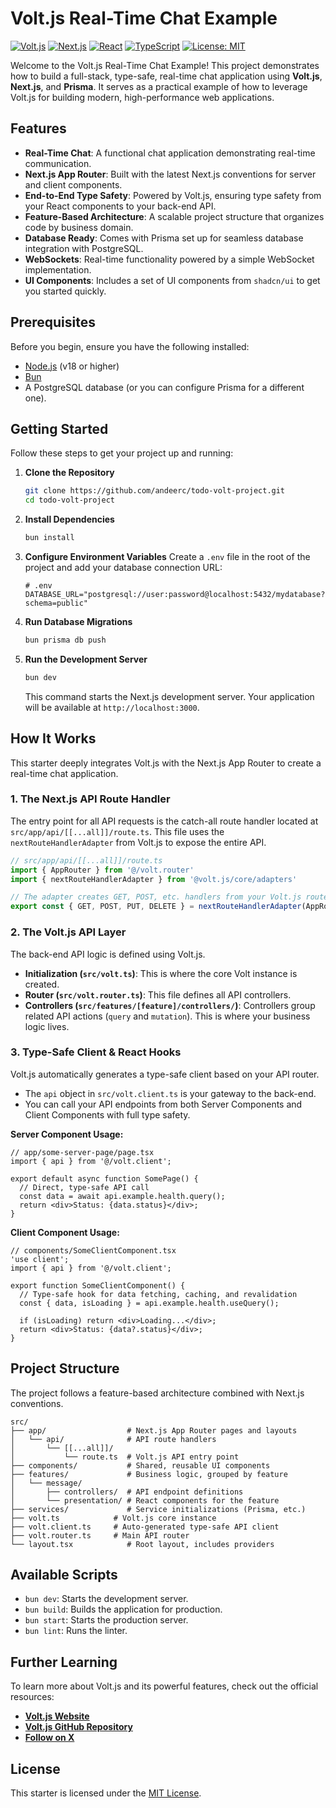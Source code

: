 # Volt.js Real-Time Chat Example

[![Volt.js](https://img.shields.io/badge/Volt.js-v1-blue.svg)](https://voltjs.com/)
[![Next.js](https://img.shields.io/badge/Next.js-14-blue.svg)](https://nextjs.org/)
[![React](https://img.shields.io/badge/React-18-blue.svg)](https://reactjs.org/)
[![TypeScript](https://img.shields.io/badge/TypeScript-5.0%2B-blue.svg)](https://www.typescriptlang.org/)
[![License: MIT](https://img.shields.io/badge/License-MIT-yellow.svg)](https://opensource.org/licenses/MIT)

Welcome to the Volt.js Real-Time Chat Example! This project demonstrates how to build a full-stack, type-safe, real-time chat application using **Volt.js**, **Next.js**, and **Prisma**. It serves as a practical example of how to leverage Volt.js for building modern, high-performance web applications.

## Features

-   **Real-Time Chat**: A functional chat application demonstrating real-time communication.
-   **Next.js App Router**: Built with the latest Next.js conventions for server and client components.
-   **End-to-End Type Safety**: Powered by Volt.js, ensuring type safety from your React components to your back-end API.
-   **Feature-Based Architecture**: A scalable project structure that organizes code by business domain.
-   **Database Ready**: Comes with Prisma set up for seamless database integration with PostgreSQL.
-   **WebSockets**: Real-time functionality powered by a simple WebSocket implementation.
-   **UI Components**: Includes a set of UI components from `shadcn/ui` to get you started quickly.

## Prerequisites

Before you begin, ensure you have the following installed:

-   [Node.js](https://nodejs.org/en) (v18 or higher)
-   [Bun](https://bun.sh/)
-   A PostgreSQL database (or you can configure Prisma for a different one).

## Getting Started

Follow these steps to get your project up and running:

1.  **Clone the Repository**
    ```bash
    git clone https://github.com/andeerc/todo-volt-project.git
    cd todo-volt-project
    ```

2.  **Install Dependencies**
    ```bash
    bun install
    ```

3.  **Configure Environment Variables**
    Create a `.env` file in the root of the project and add your database connection URL:

    ```env
    # .env
    DATABASE_URL="postgresql://user:password@localhost:5432/mydatabase?schema=public"
    ```

4.  **Run Database Migrations**
    ```bash
    bun prisma db push
    ```

5.  **Run the Development Server**
    ```bash
    bun dev
    ```
    This command starts the Next.js development server. Your application will be available at `http://localhost:3000`.

## How It Works

This starter deeply integrates Volt.js with the Next.js App Router to create a real-time chat application.

### 1. The Next.js API Route Handler

The entry point for all API requests is the catch-all route handler located at `src/app/api/[[...all]]/route.ts`. This file uses the `nextRouteHandlerAdapter` from Volt.js to expose the entire API.

```typescript
// src/app/api/[[...all]]/route.ts
import { AppRouter } from '@/volt.router'
import { nextRouteHandlerAdapter } from '@volt.js/core/adapters'

// The adapter creates GET, POST, etc. handlers from your Volt.js router.
export const { GET, POST, PUT, DELETE } = nextRouteHandlerAdapter(AppRouter)
```

### 2. The Volt.js API Layer

The back-end API logic is defined using Volt.js.

-   **Initialization (`src/volt.ts`)**: This is where the core Volt instance is created.
-   **Router (`src/volt.router.ts`)**: This file defines all API controllers.
-   **Controllers (`src/features/[feature]/controllers/`)**: Controllers group related API actions (`query` and `mutation`). This is where your business logic lives.

### 3. Type-Safe Client & React Hooks

Volt.js automatically generates a type-safe client based on your API router.

-   The `api` object in `src/volt.client.ts` is your gateway to the back-end.
-   You can call your API endpoints from both Server Components and Client Components with full type safety.

**Server Component Usage:**

```tsx
// app/some-server-page/page.tsx
import { api } from '@/volt.client';

export default async function SomePage() {
  // Direct, type-safe API call
  const data = await api.example.health.query();
  return <div>Status: {data.status}</div>;
}
```

**Client Component Usage:**

```tsx
// components/SomeClientComponent.tsx
'use client';
import { api } from '@/volt.client';

export function SomeClientComponent() {
  // Type-safe hook for data fetching, caching, and revalidation
  const { data, isLoading } = api.example.health.useQuery();

  if (isLoading) return <div>Loading...</div>;
  return <div>Status: {data?.status}</div>;
}
```

## Project Structure

The project follows a feature-based architecture combined with Next.js conventions.

```
src/
├── app/                  # Next.js App Router pages and layouts
│   └── api/              # API route handlers
│       └── [[...all]]/
│           └── route.ts  # Volt.js API entry point
├── components/           # Shared, reusable UI components
├── features/             # Business logic, grouped by feature
│   └── message/
│       ├── controllers/  # API endpoint definitions
│       └── presentation/ # React components for the feature
├── services/             # Service initializations (Prisma, etc.)
├── volt.ts            # Volt.js core instance
├── volt.client.ts     # Auto-generated type-safe API client
├── volt.router.ts     # Main API router
└── layout.tsx            # Root layout, includes providers
```

## Available Scripts

-   `bun dev`: Starts the development server.
-   `bun build`: Builds the application for production.
-   `bun start`: Starts the production server.
-   `bun lint`: Runs the linter.

## Further Learning

To learn more about Volt.js and its powerful features, check out the official resources:

-   **[Volt.js Website](https://voltjs.com/)**
-   **[Volt.js GitHub Repository](https://github.com/andeerc/volt.js)**
-   **[Follow on X](https://x.com/VoltJs)**

## License

This starter is licensed under the [MIT License](LICENSE).